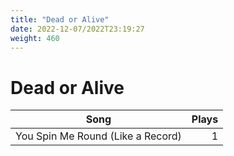```yaml
---
title: "Dead or Alive"
date: 2022-12-07/2022T23:19:27
weight: 460
---
```


# Dead or Alive

 Song | Plays 
----- | -----:
You Spin Me Round (Like a Record) | 1
